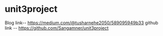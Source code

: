 # unit3project

Blog link--            https://medium.com/@tusharnehe2050/589095949b33
github link --        https://github.com/Sangamner/unit3project
